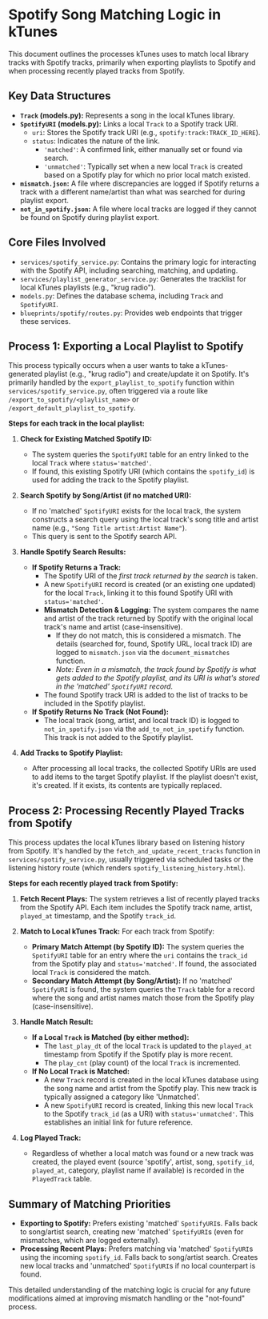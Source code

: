 # Spotify Song Matching Logic in kTunes

This document outlines the processes kTunes uses to match local library tracks with Spotify tracks, primarily when exporting playlists to Spotify and when processing recently played tracks from Spotify.

## Key Data Structures

-   **`Track` (models.py):** Represents a song in the local kTunes library.
-   **`SpotifyURI` (models.py):** Links a local `Track` to a Spotify track URI.
    -   `uri`: Stores the Spotify track URI (e.g., `spotify:track:TRACK_ID_HERE`).
    -   `status`: Indicates the nature of the link.
        -   `'matched'`: A confirmed link, either manually set or found via search.
        -   `'unmatched'`: Typically set when a new local `Track` is created based on a Spotify play for which no prior local match existed.
-   **`mismatch.json`:** A file where discrepancies are logged if Spotify returns a track with a different name/artist than what was searched for during playlist export.
-   **`not_in_spotify.json`:** A file where local tracks are logged if they cannot be found on Spotify during playlist export.

## Core Files Involved

-   `services/spotify_service.py`: Contains the primary logic for interacting with the Spotify API, including searching, matching, and updating.
-   `services/playlist_generator_service.py`: Generates the tracklist for local kTunes playlists (e.g., "krug radio").
-   `models.py`: Defines the database schema, including `Track` and `SpotifyURI`.
-   `blueprints/spotify/routes.py`: Provides web endpoints that trigger these services.

## Process 1: Exporting a Local Playlist to Spotify

This process typically occurs when a user wants to take a kTunes-generated playlist (e.g., "krug radio") and create/update it on Spotify. It's primarily handled by the `export_playlist_to_spotify` function within `services/spotify_service.py`, often triggered via a route like `/export_to_spotify/<playlist_name>` or `/export_default_playlist_to_spotify`.

**Steps for each track in the local playlist:**

1.  **Check for Existing Matched Spotify ID:**
    *   The system queries the `SpotifyURI` table for an entry linked to the local `Track` where `status='matched'`.
    *   If found, this existing Spotify URI (which contains the `spotify_id`) is used for adding the track to the Spotify playlist.

2.  **Search Spotify by Song/Artist (if no matched URI):**
    *   If no 'matched' `SpotifyURI` exists for the local track, the system constructs a search query using the local track's song title and artist name (e.g., `"Song Title artist:Artist Name"`).
    *   This query is sent to the Spotify search API.

3.  **Handle Spotify Search Results:**
    *   **If Spotify Returns a Track:**
        *   The Spotify URI of the *first track returned by the search* is taken.
        *   A new `SpotifyURI` record is created (or an existing one updated) for the local `Track`, linking it to this found Spotify URI with `status='matched'`.
        *   **Mismatch Detection & Logging:** The system compares the name and artist of the track returned by Spotify with the original local track's name and artist (case-insensitive).
            *   If they do not match, this is considered a mismatch. The details (searched for, found, Spotify URL, local track ID) are logged to `mismatch.json` via the `document_mismatches` function.
            *   *Note: Even in a mismatch, the track found by Spotify is what gets added to the Spotify playlist, and its URI is what's stored in the 'matched' `SpotifyURI` record.*
        *   The found Spotify track URI is added to the list of tracks to be included in the Spotify playlist.
    *   **If Spotify Returns No Track (Not Found):**
        *   The local track (song, artist, and local track ID) is logged to `not_in_spotify.json` via the `add_to_not_in_spotify` function. This track is not added to the Spotify playlist.

4.  **Add Tracks to Spotify Playlist:**
    *   After processing all local tracks, the collected Spotify URIs are used to add items to the target Spotify playlist. If the playlist doesn't exist, it's created. If it exists, its contents are typically replaced.

## Process 2: Processing Recently Played Tracks from Spotify

This process updates the local kTunes library based on listening history from Spotify. It's handled by the `fetch_and_update_recent_tracks` function in `services/spotify_service.py`, usually triggered via scheduled tasks or the listening history route (which renders `spotify_listening_history.html`).

**Steps for each recently played track from Spotify:**

1.  **Fetch Recent Plays:** The system retrieves a list of recently played tracks from the Spotify API. Each item includes the Spotify track name, artist, `played_at` timestamp, and the Spotify `track_id`.

2.  **Match to Local kTunes Track:** For each track from Spotify:
    *   **Primary Match Attempt (by Spotify ID):** The system queries the `SpotifyURI` table for an entry where the `uri` contains the `track_id` from the Spotify play and `status='matched'`. If found, the associated local `Track` is considered the match.
    *   **Secondary Match Attempt (by Song/Artist):** If no 'matched' `SpotifyURI` is found, the system queries the `Track` table for a record where the song and artist names match those from the Spotify play (case-insensitive).

3.  **Handle Match Result:**
    *   **If a Local `Track` is Matched (by either method):**
        *   The `last_play_dt` of the local `Track` is updated to the `played_at` timestamp from Spotify if the Spotify play is more recent.
        *   The `play_cnt` (play count) of the local `Track` is incremented.
    *   **If No Local `Track` is Matched:**
        *   A new `Track` record is created in the local kTunes database using the song name and artist from the Spotify play. This new track is typically assigned a category like 'Unmatched'.
        *   A new `SpotifyURI` record is created, linking this new local `Track` to the Spotify `track_id` (as a URI) with `status='unmatched'`. This establishes an initial link for future reference.

4.  **Log Played Track:**
    *   Regardless of whether a local match was found or a new track was created, the played event (source 'spotify', artist, song, `spotify_id`, `played_at`, category, playlist name if available) is recorded in the `PlayedTrack` table.

## Summary of Matching Priorities

*   **Exporting to Spotify:** Prefers existing 'matched' `SpotifyURI`s. Falls back to song/artist search, creating new 'matched' `SpotifyURI`s (even for mismatches, which are logged externally).
*   **Processing Recent Plays:** Prefers matching via 'matched' `SpotifyURI`s using the incoming `spotify_id`. Falls back to song/artist search. Creates new local tracks and 'unmatched' `SpotifyURI`s if no local counterpart is found.

This detailed understanding of the matching logic is crucial for any future modifications aimed at improving mismatch handling or the "not-found" process.
